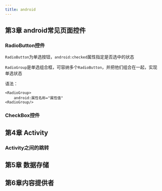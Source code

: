 ```yaml
---
title: android
---
```


## 第3章 android常见页面控件

### RadioButton控件

`RadioButton`为单选按钮，`android:checked`属性指定是否选中的状态  

`RadioGroup`是单选组合框，可容纳多个`RadioButton`，并把他们组合在一起，实现单选状态  

语法：
```android
<RadioGroup>
    android:属性名称="属性值"
<RadioGroup/>
```


### CheckBox控件

## 第4章 Activity


### Activity之间的跳转

## 第5章 数据存储


## 第6章内容提供者

